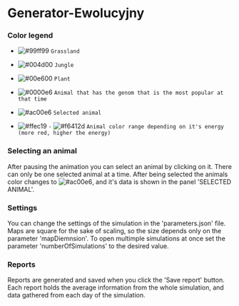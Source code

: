 # Generator-Ewolucyjny

### Color legend
- ![#99ff99](https://placehold.it/15/99ff99/000000?text=+) `Grassland`
- ![#004d00](https://placehold.it/15/004d00/000000?text=+) `Jungle`
- ![#00e600](https://placehold.it/15/00e600/000000?text=+) `Plant`
- ![#0000e6](https://placehold.it/15/0000e6/000000?text=+) `Animal that has the genom that is the most popular at that time`
- ![#ac00e6](https://placehold.it/15/ac00e6/000000?text=+) `Selected animal`

- ![#ffec19](https://placehold.it/15/ffec19/000000?text=+) `-` ![#f6412d](https://placehold.it/15/f6412d/000000?text=+) `Animal color range depending on it's energy (more red, higher the energy)`

### Selecting an animal
After pausing the animation you can select an animal by clicking on it. There can only be one selected animal at a time. After being selected the animals color changes to ![#ac00e6](https://placehold.it/15/ac00e6/000000?text=+), and it's data is shown in the panel 'SELECTED ANIMAL'.

### Settings
You can change the settings of the simulation in the 'parameters.json' file. Maps are square for the sake of scaling, so the size depends only on the parameter 'mapDiemnsion'. To open multimple simulations at once set the parameter 'numberOfSimulations' to the desired value.

### Reports
Reports are generated and saved when you click the 'Save report' button. Each report holds the average information from the whole simulation, and data gathered from each day of the simulation.

